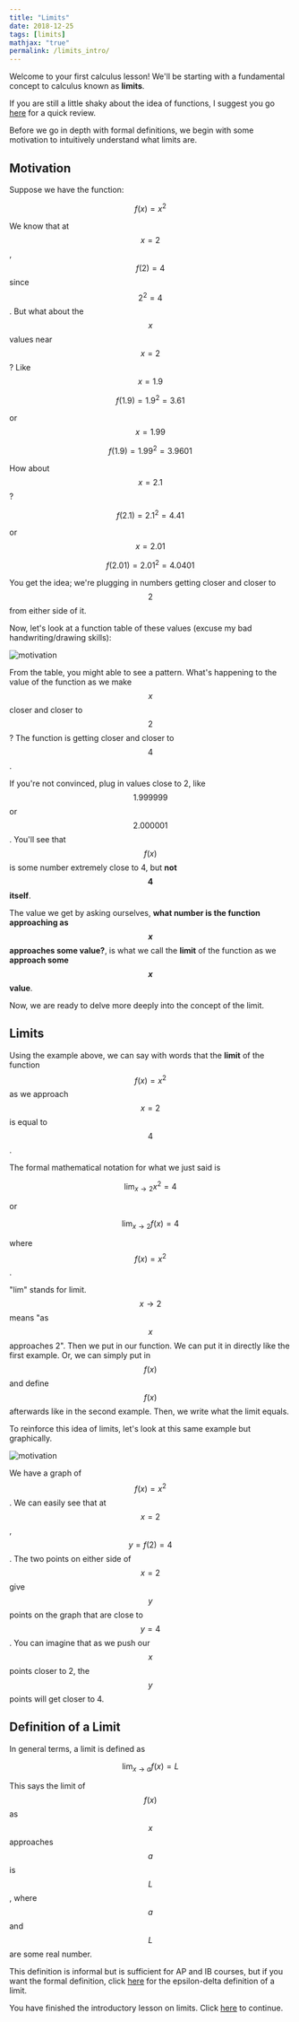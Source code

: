 ```yaml
---
title: "Limits"
date: 2018-12-25
tags: [limits]
mathjax: "true"
permalink: /limits_intro/
---
```


Welcome to your first calculus lesson! We'll be starting with a fundamental concept to calculus known as **limits**.

If you are still a little shaky about the idea of functions, I suggest you go [here](/function_review/) for a quick review.

Before we go in depth with formal definitions, we begin with some motivation to intuitively understand what limits are.

## Motivation
Suppose we have the function:

$$ f(x) = x^2 $$

We know that at $$x = 2$$, $$f(2) = 4$$ since $$2^2 = 4$$. But what about the $$x$$ values near $$x = 2$$? Like $$x = 1.9$$

$$f(1.9) = 1.9^2 = 3.61$$

or $$x = 1.99$$

$$f(1.9) = 1.99^2 = 3.9601$$

How about $$x = 2.1$$ ?

$$f(2.1) = 2.1^2 = 4.41$$

or $$x = 2.01$$

$$f(2.01) = 2.01^2 = 4.0401$$

You get the idea; we're plugging in numbers getting closer and closer to $$2$$ from either side of it.

Now, let's look at a function table of these values (excuse my bad handwriting/drawing skills):

<img src="{{ site.url }}{{ site.baseurl }}/images/limits_motivation.png" alt="motivation">

From the table, you might able to see a pattern. What's happening to the value of the function as we make $$x$$ closer and closer to $$2$$? The function is getting closer and closer to $$4$$.

If you're not convinced, plug in values close to 2, like $$1.999999$$ or $$2.000001$$. You'll see that $$f(x)$$ is some number extremely close to 4, but **not $$4$$ itself**.

The value we get by asking ourselves, **what number is the function approaching as $$x$$ approaches some value?**, is what we call the **limit** of the function as we **approach some $$x$$ value**.

Now, we are ready to delve more deeply into the concept of the limit.

## Limits

Using the example above, we can say with words that the **limit** of the function $$f(x) = x^2$$ as we approach $$x = 2$$ is equal to $$4$$.

The formal mathematical notation for what we just said is

$$
\lim_{x \to 2} x^2 = 4
$$

or

$$
\lim_{x \to 2} f(x) = 4
$$

where $$f(x) = x^2$$.

"lim" stands for limit. $$x \to 2$$ means "as $$x$$ approaches 2". Then we put in our function. We can put it in directly like the first example. Or, we can simply put in $$f(x)$$ and define $$f(x)$$ afterwards like in the second example. Then, we write what the limit equals.

To reinforce this idea of limits, let's look at this same example but graphically.

<img src="{{ site.url }}{{ site.baseurl }}/images/limit_graph_example.png" alt="motivation">

We have a graph of $$f(x) = x^2$$. We can easily see that at $$x = 2$$, $$y = f(2) = 4$$. The two points on either side of $$x = 2$$ give $$y$$ points on the graph that are close to $$y = 4$$. You can imagine that as we push our $$x$$ points closer to 2, the $$y$$ points will get closer to 4.

## Definition of a Limit

In general terms, a limit is defined as

$$
\lim_{x \to a} f(x) = L
$$

This says the limit of $$f(x)$$ as $$x$$ approaches $$a$$ is $$L$$, where $$a$$ and $$L$$ are some real number.

This definition is informal but is sufficient for AP and IB courses, but if you want the formal definition, click [here]() for the epsilon-delta definition of a limit.

You have finished the introductory lesson on limits. Click [here](/limits_cont/) to continue.
